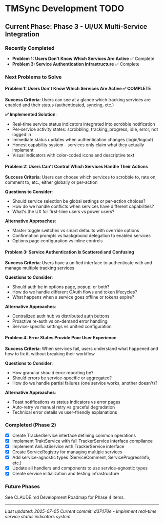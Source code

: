 # TMSync Development TODO

## Current Phase: Phase 3 - UI/UX Multi-Service Integration

### Recently Completed
- **Problem 1: Users Don't Know Which Services Are Active** ✅ Complete
- **Problem 3: Service Authentication Infrastructure** ✅ Complete

### Next Problems to Solve

#### Problem 1: Users Don't Know Which Services Are Active ✅ COMPLETE
**Success Criteria**: Users can see at a glance which tracking services are enabled and their status (authenticated, syncing, etc.)

**✅ Implemented Solution**:
- Real-time service status indicators integrated into scrobble notification
- Per-service activity states: scrobbling, tracking_progress, idle, error, not logged in
- Immediate status updates when authentication changes (login/logout)
- Honest capability system - services only claim what they actually implement
- Visual indicators with color-coded icons and descriptive text

#### Problem 2: Users Can't Control Which Services Handle Their Actions
**Success Criteria**: Users can choose which services to scrobble to, rate on, comment to, etc., either globally or per-action

**Questions to Consider**:
- Should service selection be global settings or per-action choices?
- How do we handle conflicts when services have different capabilities?
- What's the UX for first-time users vs power users?

**Alternative Approaches**:
- Master toggle switches vs smart defaults with override options
- Confirmation prompts vs background delegation to enabled services
- Options page configuration vs inline controls

#### Problem 3: Service Authentication Is Scattered and Confusing
**Success Criteria**: Users have a unified interface to authenticate with and manage multiple tracking services

**Questions to Consider**:
- Should auth be in options page, popup, or both?
- How do we handle different OAuth flows and token lifecycles?
- What happens when a service goes offline or tokens expire?

**Alternative Approaches**:
- Centralized auth hub vs distributed auth buttons
- Proactive re-auth vs on-demand error handling
- Service-specific settings vs unified configuration

#### Problem 4: Error States Provide Poor User Experience
**Success Criteria**: When services fail, users understand what happened and how to fix it, without breaking their workflow

**Questions to Consider**:
- How granular should error reporting be?
- Should errors be service-specific or aggregated?
- How do we handle partial failures (one service works, another doesn't)?

**Alternative Approaches**:
- Toast notifications vs status indicators vs error pages
- Auto-retry vs manual retry vs graceful degradation
- Technical error details vs user-friendly explanations

### Completed (Phase 2)
- [x] Create TrackerService interface defining common operations
- [x] Implement TraktService with full TrackerService interface compliance
- [x] Implement AniListService with TrackerService interface
- [x] Create ServiceRegistry for managing multiple services
- [x] Add service-agnostic types (ServiceComment, ServiceProgressInfo, etc.)
- [x] Update all handlers and components to use service-agnostic types
- [x] Create service initialization and testing infrastructure

### Future Phases
See CLAUDE.md Development Roadmap for Phase 4 items.

---
*Last updated: 2025-07-05*
*Current commit: d37470e - Implement real-time service status indicators system*
